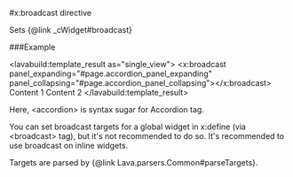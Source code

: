 
#x:broadcast directive

<script type="lavabuild/eval">result = global.LavaBuild.generateDirectiveInfoBox('broadcast');</script>

Sets {@link _cWidget#broadcast}

###Example

<lavabuild:template_result as="single_view">
<accordion>
	<x:broadcast 
		panel_expanding="#page.accordion_panel_expanding"
		panel_collapsing="#page.accordion_panel_collapsing"></x:broadcast>
	<panels>
		<panel>
			<title>Panel 1</title>
			<content>Content 1</content>
		</panel>
		<panel>
			<title>Panel 2</title>
			<content>Content 2</content>
		</panel>
	</panels>
</accordion>
</lavabuild:template_result>

Here, &lt;accordion&gt; is syntax sugar for Accordion tag.

You can set broadcast targets for a global widget in x:define (via &lt;broadcast&gt; tag),
but it's not recommended to do so. It's recommended to use broadcast on inline widgets.

Targets are parsed by {@link Lava.parsers.Common#parseTargets}.